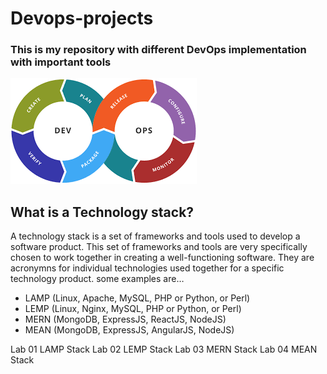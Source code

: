 # Devops-projects
### This is my repository with different DevOps implementation with important tools

![Logo devops](/IMAGES/DEVOPSLOGO.png)

## What is a Technology stack?
A technology stack is a set of frameworks and tools used to develop a software product. This set of frameworks and tools are very 
specifically chosen to work together in creating a well-functioning software. They are acronymns for individual technologies used
together for a specific technology product. some examples are…

- LAMP (Linux, Apache, MySQL, PHP or Python, or Perl)
- LEMP (Linux, Nginx, MySQL, PHP or Python, or Perl)
- MERN (MongoDB, ExpressJS, ReactJS, NodeJS)
- MEAN (MongoDB, ExpressJS, AngularJS, NodeJS)

Lab 01 LAMP Stack
Lab 02 LEMP Stack
Lab 03 MERN Stack
Lab 04 MEAN Stack

